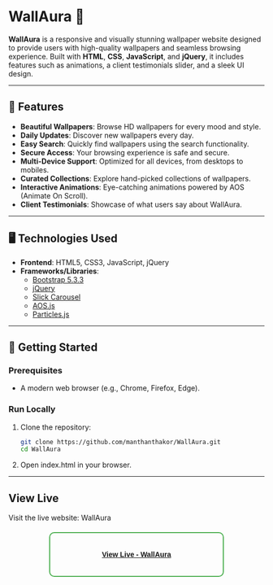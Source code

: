 # WallAura 🌟  
**WallAura** is a responsive and visually stunning wallpaper website designed to provide users with high-quality wallpapers and seamless browsing experience. Built with **HTML**, **CSS**, **JavaScript**, and **jQuery**, it includes features such as animations, a client testimonials slider, and a sleek UI design.

---

## 🚀 Features
- **Beautiful Wallpapers**: Browse HD wallpapers for every mood and style.
- **Daily Updates**: Discover new wallpapers every day.
- **Easy Search**: Quickly find wallpapers using the search functionality.
- **Secure Access**: Your browsing experience is safe and secure.
- **Multi-Device Support**: Optimized for all devices, from desktops to mobiles.
- **Curated Collections**: Explore hand-picked collections of wallpapers.
- **Interactive Animations**: Eye-catching animations powered by AOS (Animate On Scroll).
- **Client Testimonials**: Showcase of what users say about WallAura.

---

## 🖥️ Technologies Used
- **Frontend**: HTML5, CSS3, JavaScript, jQuery
- **Frameworks/Libraries**:
  - [Bootstrap 5.3.3](https://getbootstrap.com/)
  - [jQuery](https://jquery.com/)
  - [Slick Carousel](https://kenwheeler.github.io/slick/)
  - [AOS.js](https://michalsnik.github.io/aos/)
  - [Particles.js](https://vincentgarreau.com/particles.js/)

---

## 📖 Getting Started
### Prerequisites
- A modern web browser (e.g., Chrome, Firefox, Edge).

### Run Locally
1. Clone the repository:  
   ```bash
   git clone https://github.com/manthanthakor/WallAura.git
   cd WallAura
2. Open index.html in your browser.

---

## View Live
Visit the live website: WallAura
<div align="center" style="border: 2px solid #4CAF50; padding: 20px; border-radius: 10px; width: 300px; margin: 20px auto; font-family: Arial, sans-serif;">

[**View Live - WallAura**](https://manthanthakor.github.io/WallAura/)

</div>

